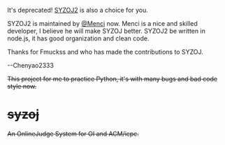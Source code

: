 It's deprecated! [SYZOJ2](https://github.com/syzoj/syzoj) is also a choice for you.

SYZOJ2 is maintained by [@Menci](https://github.com/Menci) now. Menci is a nice and skilled developer, I believe he will make SYZOJ better. SYZOJ2 be written in node.js, it has good organization and clean code.

Thanks for Fmuckss and who has made the contributions to SYZOJ.

--Chenyao2333

~~This project for me to practice Python, it's with many bugs and bad code style now.~~

# ~~syzoj~~
~~An OnlineJudge System for OI and ACM/icpc.~~
